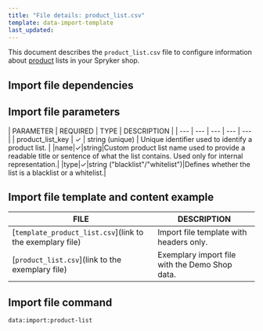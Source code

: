 ```yaml
---
title: "File details: product_list.csv"
template: data-import-template
last_updated: 
---
```


This document describes the `product_list.csv` file to configure information about [product](/docs/pbc/all/product-information-management/{{page.version}}/base-shop/feature-overviews/product-feature-overview/product-feature-overview.html) lists in your Spryker shop.

## Import file dependencies

<!--If the file has no dependencies, remove the section. If there are two and more import files, use bullet points.-->

## Import file parameters

| PARAMETER | REQUIRED |  TYPE | DESCRIPTION |
| --- | --- | --- | --- | --- |
| product_list_key | &check; | string (unique) | Unique identifier used to identify a product list. |
|name|&check;|string|Custom product list name used to provide a readable title or sentence of what the list contains. Used only for internal representation.|
|type|&check;|string ("blacklist"/"whitelist")|Defines whether the list is a blacklist or a whitelist.|

## Import file template and content example

| FILE | DESCRIPTION |
|---|---|
| [`template_product_list.csv`](link to the exemplary file)<!--after doc moved to proper place, upload CSV to S3 and add a link-->| Import file template with headers only. |
| [`product_list.csv`](link to the exemplary file)<!--after doc moved to proper place, upload CSV to S3 and add a link--> | Exemplary import file with the Demo Shop data. |


## Import file command

```bash
data:import:product-list
```